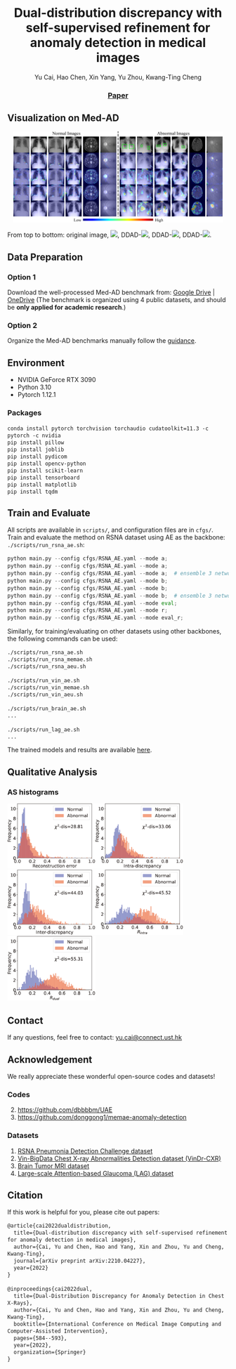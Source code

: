 <p align="center">
  <h1 align="center">Dual-distribution discrepancy with self-supervised refinement for anomaly detection in medical images</h1>
  <p align="center">
    Yu Cai, Hao Chen, Xin Yang, Yu Zhou, Kwang-Ting Cheng
  </p>
  <h3 align="center"><a href="https://arxiv.org/abs/2210.04227">Paper</a>
  <div align="center"></div>
</p>

## Visualization on Med-AD

<p align="center"><img width=95% src="./doc/imgs/vis.png"></p>

From top to bottom: original image, ![](http://latex.codecogs.com/svg.latex?\mathcal{A}_{rec}), DDAD-![](http://latex.codecogs.com/svg.latex?\mathcal{A}_{intra}), DDAD-![](http://latex.codecogs.com/svg.latex?\mathcal{A}_{inter}), DDAD-![](http://latex.codecogs.com/svg.latex?\mathcal{R}_{dual}).





## Data Preparation

### Option 1

Download the well-processed Med-AD benchmark from: [Google Drive](https://drive.google.com/file/d/1ijdaVBNdkYP4h0ClYFYTq9fN1eHoOSa6/view?usp=sharing) | [OneDrive](https://hkustconnect-my.sharepoint.com/:u:/g/personal/ycaibt_connect_ust_hk/EdCbKrjjRMlKi-1AotcAfkoB_jmbTQ2gnQChltgh7l8xVQ?e=t17t2S)
(The benchmark is organized using 4 public datasets, and should be **only applied for academic research**.)



### Option 2

Organize the Med-AD benchmarks manually follow the [guidance](https://github.com/caiyu6666/DDAD-ASR/tree/main/data).



## Environment

- NVIDIA GeForce RTX 3090
- Python 3.10
- Pytorch 1.12.1

### Packages

```
conda install pytorch torchvision torchaudio cudatoolkit=11.3 -c pytorch -c nvidia
pip install pillow
pip install joblib
pip install pydicom
pip install opencv-python
pip install scikit-learn
pip install tensorboard
pip install matplotlib 
pip install tqdm
```



## Train and Evaluate

All scripts are available in `scripts/`, and configuration files are in `cfgs/`.
Train and evaluate the method on RSNA dataset using AE as the backbone: `./scripts/run_rsna_ae.sh`:

```python
python main.py --config cfgs/RSNA_AE.yaml --mode a;
python main.py --config cfgs/RSNA_AE.yaml --mode a;
python main.py --config cfgs/RSNA_AE.yaml --mode a;  # ensemble 3 networks for module a (UDM)
python main.py --config cfgs/RSNA_AE.yaml --mode b;
python main.py --config cfgs/RSNA_AE.yaml --mode b;
python main.py --config cfgs/RSNA_AE.yaml --mode b;  # ensemble 3 networks for module b (NDM)
python main.py --config cfgs/RSNA_AE.yaml --mode eval;
python main.py --config cfgs/RSNA_AE.yaml --mode r;
python main.py --config cfgs/RSNA_AE.yaml --mode eval_r;
```

Similarly, for training/evaluating on other datasets using other backbones, the following commands can be used:

```
./scripts/run_rsna_ae.sh
./scripts/run_rsna_memae.sh
./scripts/run_rsna_aeu.sh

./scripts/run_vin_ae.sh
./scripts/run_vin_memae.sh
./scripts/run_vin_aeu.sh

./scripts/run_brain_ae.sh
...

./scripts/run_lag_ae.sh
...
```



The trained models and results are available [here](https://github.com/caiyu6666/DDAD-ASR/releases/tag/downloads).



## Qualitative Analysis

### AS histograms

<img src='./doc/imgs/rec_hist.png' width="200px"/><img src='./doc/imgs/intra_hist.png' width="200px"/> <img src='./doc/imgs/inter_hist.png' width="200px"/><img src='./doc/imgs/R-intra_hist.png' width="200px"/><img src='./doc/imgs/R-dual_hist.png' width="200px"/>



## Contact

If any questions, feel free to contact: [yu.cai@connect.ust.hk](mailto:yu.cai@connect.ust.hk)



## Acknowledgement

We really appreciate these wonderful open-source codes and datasets!

### Codes

2. https://github.com/dbbbbm/UAE
3. https://github.com/donggong1/memae-anomaly-detection

### Datasets

1. [RSNA Pneumonia Detection Challenge dataset](https://www.kaggle.com/c/rsna-pneumonia-detection-challenge)
2. [Vin-BigData Chest X-ray Abnormalities Detection dataset (VinDr-CXR)](https://www.kaggle.com/c/vinbigdata-chest-xray-abnormalities-detection)
3. [Brain Tumor MRI dataset](https://www.kaggle.com/datasets/masoudnickparvar/brain-tumor-mri-dataset)
4. [Large-scale Attention-based Glaucoma (LAG) dataset](https://github.com/smilell/AG-CNN)



## Citation

If this work is helpful for you, please cite out papers:

```
@article{cai2022dualdistribution,
  title={Dual-distribution discrepancy with self-supervised refinement for anomaly detection in medical images},
  author={Cai, Yu and Chen, Hao and Yang, Xin and Zhou, Yu and Cheng, Kwang-Ting},
  journal={arXiv preprint arXiv:2210.04227},
  year={2022}
}

@inproceedings{cai2022dual,
  title={Dual-Distribution Discrepancy for Anomaly Detection in Chest X-Rays},
  author={Cai, Yu and Chen, Hao and Yang, Xin and Zhou, Yu and Cheng, Kwang-Ting},
  booktitle={International Conference on Medical Image Computing and Computer-Assisted Intervention},
  pages={584--593},
  year={2022},
  organization={Springer}
}
```

